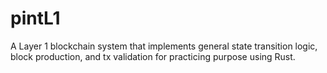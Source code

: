 # pintL1
A Layer 1 blockchain system that implements general state transition logic, block production, and tx validation for practicing purpose using Rust.

